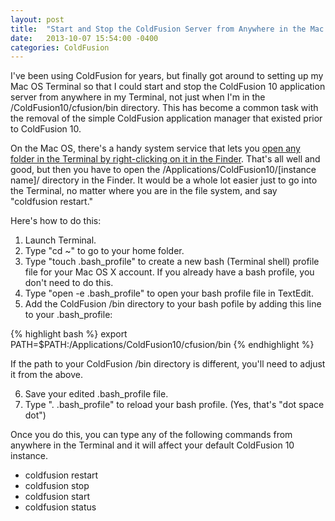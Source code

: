 ```yaml
---
layout: post
title:  "Start and Stop the ColdFusion Server from Anywhere in the Mac OS Terminal"
date:   2013-10-07 15:54:00 -0400
categories: ColdFusion
---
```


I've been using ColdFusion for years, but finally got around to setting up my Mac OS Terminal so that I could start and stop the ColdFusion 10 application server from anywhere in my Terminal, not just when I'm in the /ColdFusion10/cfusion/bin directory. This has become a common task with the removal of the simple ColdFusion application manager that existed prior to ColdFusion 10.

On the Mac OS, there's a handy system service that lets you [open any folder in the Terminal by right-clicking on it in the Finder](http://osxdaily.com/2011/12/07/open-a-selected-finder-folder-in-a-new-terminal-window/). That's all well and good, but then you have to open the /Applications/ColdFusion10/[instance name]/ directory in the Finder. It would be a whole lot easier just to go into the Terminal, no matter where you are in the file system, and say "coldfusion restart."

Here's how to do this:

1. Launch Terminal.
2. Type "cd ~" to go to your home folder.
3. Type "touch .bash_profile" to create a new bash (Terminal shell) profile file for your Mac OS X account. If you already have a bash profile, you don't need to do this.
4. Type "open -e .bash_profile" to open your bash profile file in TextEdit.
5. Add the ColdFusion /bin directory to your bash pofile by adding this line to your .bash_profile:

{% highlight bash %}
export PATH=$PATH:/Applications/ColdFusion10/cfusion/bin
{% endhighlight %}

If the path to your ColdFusion /bin directory is different, you'll need to adjust it from the above.

6. Save your edited .bash_profile file.
7. Type ". .bash_profile" to reload your bash profile. (Yes, that's "dot space dot")

Once you do this, you can type any of the following commands from anywhere in the Terminal and it will affect your default ColdFusion 10 instance.

- coldfusion restart
- coldfusion stop
- coldfusion start
- coldfusion status
